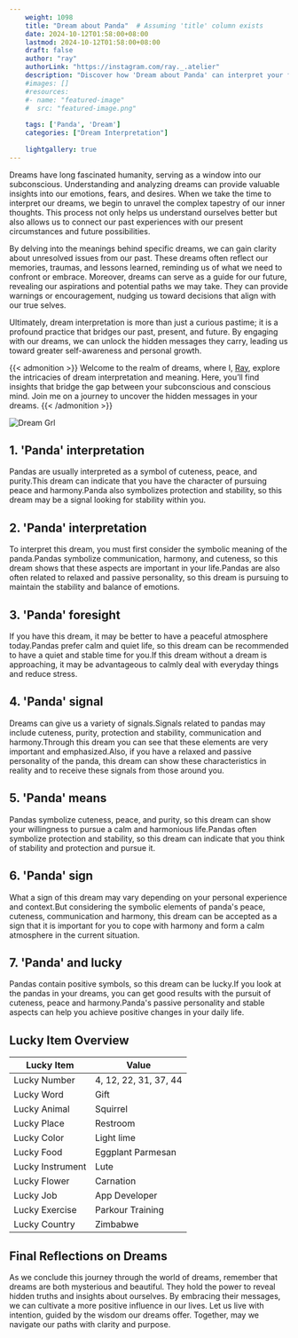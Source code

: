 ```yaml
---
    weight: 1098
    title: "Dream about Panda"  # Assuming 'title' column exists
    date: 2024-10-12T01:58:00+08:00
    lastmod: 2024-10-12T01:58:00+08:00
    draft: false
    author: "ray"
    authorLink: "https://instagram.com/ray._.atelier"
    description: "Discover how 'Dream about Panda' can interpret your future and uncover its significant meanings in your life."
    #images: []
    #resources:
    #- name: "featured-image"
    #  src: "featured-image.png"
    
    tags: ['Panda', 'Dream']
    categories: ["Dream Interpretation"]
    
    lightgallery: true
---
```

    
Dreams have long fascinated humanity, serving as a window into our subconscious. Understanding and analyzing dreams can provide valuable insights into our emotions, fears, and desires. When we take the time to interpret our dreams, we begin to unravel the complex tapestry of our inner thoughts. This process not only helps us understand ourselves better but also allows us to connect our past experiences with our present circumstances and future possibilities.

By delving into the meanings behind specific dreams, we can gain clarity about unresolved issues from our past. These dreams often reflect our memories, traumas, and lessons learned, reminding us of what we need to confront or embrace. Moreover, dreams can serve as a guide for our future, revealing our aspirations and potential paths we may take. They can provide warnings or encouragement, nudging us toward decisions that align with our true selves.

Ultimately, dream interpretation is more than just a curious pastime; it is a profound practice that bridges our past, present, and future. By engaging with our dreams, we can unlock the hidden messages they carry, leading us toward greater self-awareness and personal growth.

{{< admonition >}}
Welcome to the realm of dreams, where I, [Ray](https://instagram.com/ray._.atelier), explore the intricacies of dream interpretation and meaning. Here, you’ll find insights that bridge the gap between your subconscious and conscious mind. Join me on a journey to uncover the hidden messages in your dreams.
{{< /admonition >}}

![Dream Grl](https://cdn.pixabay.com/photo/2017/11/02/03/35/gothic-2910057_1280.jpg "Dream Grl")

## 1. 'Panda' interpretation
Pandas are usually interpreted as a symbol of cuteness, peace, and purity.This dream can indicate that you have the character of pursuing peace and harmony.Panda also symbolizes protection and stability, so this dream may be a signal looking for stability within you.

## 2. 'Panda' interpretation
To interpret this dream, you must first consider the symbolic meaning of the panda.Pandas symbolize communication, harmony, and cuteness, so this dream shows that these aspects are important in your life.Pandas are also often related to relaxed and passive personality, so this dream is pursuing to maintain the stability and balance of emotions.

## 3. 'Panda' foresight
If you have this dream, it may be better to have a peaceful atmosphere today.Pandas prefer calm and quiet life, so this dream can be recommended to have a quiet and stable time for you.If this dream without a dream is approaching, it may be advantageous to calmly deal with everyday things and reduce stress.

## 4. 'Panda' signal
Dreams can give us a variety of signals.Signals related to pandas may include cuteness, purity, protection and stability, communication and harmony.Through this dream you can see that these elements are very important and emphasized.Also, if you have a relaxed and passive personality of the panda, this dream can show these characteristics in reality and to receive these signals from those around you.

## 5. 'Panda' means
Pandas symbolize cuteness, peace, and purity, so this dream can show your willingness to pursue a calm and harmonious life.Pandas often symbolize protection and stability, so this dream can indicate that you think of stability and protection and pursue it.

## 6. 'Panda' sign
What a sign of this dream may vary depending on your personal experience and context.But considering the symbolic elements of panda's peace, cuteness, communication and harmony, this dream can be accepted as a sign that it is important for you to cope with harmony and form a calm atmosphere in the current situation.

## 7. 'Panda' and lucky
Pandas contain positive symbols, so this dream can be lucky.If you look at the pandas in your dreams, you can get good results with the pursuit of cuteness, peace and harmony.Panda's passive personality and stable aspects can help you achieve positive changes in your daily life.

## Lucky Item Overview
| Lucky Item          | Value              |
|---------------|--------------------|
| Lucky Number        | 4, 12, 22, 31, 37, 44  |
| Lucky Word          | Gift |
| Lucky Animal        | Squirrel |
| Lucky Place         | Restroom     |
| Lucky Color         | Light lime     |
| Lucky Food          | Eggplant Parmesan      |
| Lucky Instrument    | Lute |
| Lucky Flower        | Carnation    |
| Lucky Job           | App Developer       |
| Lucky Exercise      | Parkour Training  |
| Lucky Country       | Zimbabwe    |


##  Final Reflections on Dreams

As we conclude this journey through the world of dreams, remember that dreams are both mysterious and beautiful. They hold the power to reveal hidden truths and insights about ourselves. By embracing their messages, we can cultivate a more positive influence in our lives. Let us live with intention, guided by the wisdom our dreams offer. Together, may we navigate our paths with clarity and purpose.

